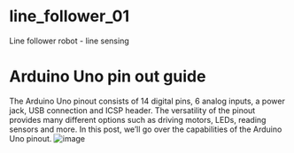 # line_follower_01
Line follower robot -  line sensing


# Arduino Uno pin out guide
The Arduino Uno pinout consists of 14 digital pins, 6 analog inputs, a power jack, USB connection and ICSP header. The versatility of the pinout provides many different options such as driving motors, LEDs, reading sensors and more. In this post, we’ll go over the capabilities of the Arduino Uno pinout.
![image](https://github.com/Robotica76/line_follower_01/assets/57429237/e6ec4819-4319-4663-8af3-9be2228282e1)


